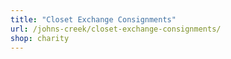 ```yaml
---
title: "Closet Exchange Consignments"
url: /johns-creek/closet-exchange-consignments/
shop: charity
---
```

